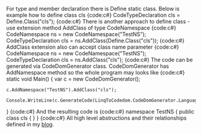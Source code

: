 For type and member declaration there is Define static class.
Below is example how to define class cls
{code:c#}
CodeTypeDeclaration cls = Define.Class("cls");
{code:c#}
There is another approach to define class - use extension method AddClass of type CodeNamespace
{code:c#}
CodeNamespace ns = new CodeNamespace("TestNS");
CodeTypeDeclaration cls = ns.AddClass(Define.Class("cls"));
{code:c#}
AddClass extension also can accept class name parameter
{code:c#}
CodeNamespace ns = new CodeNamespace("TestNS");
CodeTypeDeclaration cls = ns.AddClass("cls");
{code:c#}
The code can be generated via CodeDomGenerator class. CodeDomGenerator has AddNamespace method so the whole program may looks like
{code:c#}
static void Main()
{
    var c = new CodeDomGenerator();

    c.AddNamespace("TestNS").AddClass("cls");

    Console.WriteLine(c.GenerateCode(LinqToCodedom.CodeDomGenerator.Language.CSharp));
}
{code:c#}
And the resulting code is
{code:c#}
namespace TestNS {
    public class cls {
    }
}
{code:c#}
All high level abstructions and their relationships defined in my [blog](http://wise-orm.com/category/expression2codedom.aspx).